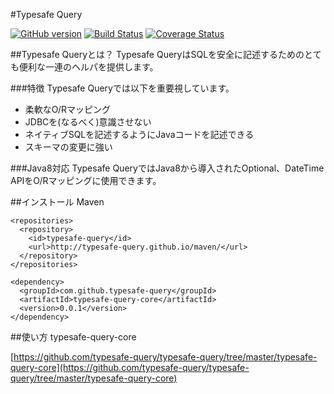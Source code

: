 #Typesafe Query

[![GitHub version](https://badge.fury.io/gh/typesafe-query%2Ftypesafe-query.svg)](http://badge.fury.io/gh/typesafe-query%2Ftypesafe-query)
[![Build Status](https://semaphoreci.com/api/v1/projects/b529705d-c846-4923-85fd-ded727e7c343/537605/shields_badge.svg)](https://semaphoreci.com/typesafe-query/typesafe-query)
[![Coverage Status](https://coveralls.io/repos/typesafe-query/typesafe-query/badge.svg?branch=master&service=github)](https://coveralls.io/github/typesafe-query/typesafe-query?branch=master)

##Typesafe Queryとは？
Typesafe QueryはSQLを安全に記述するためのとても便利な一連のヘルパを提供します。  


###特徴
Typesafe Queryでは以下を重要視しています。

* 柔軟なO/Rマッピング
* JDBCを(なるべく)意識させない
* ネイティブSQLを記述するようにJavaコードを記述できる
* スキーマの変更に強い

###Java8対応
Typesafe QueryではJava8から導入されたOptional、DateTime APIをO/Rマッピングに使用できます。

##インストール
Maven

```
<repositories>
  <repository>
    <id>typesafe-query</id>
    <url>http://typesafe-query.github.io/maven/</url>
  </repository>
</repositories>

<dependency>
  <groupId>com.github.typesafe-query</groupId>
  <artifactId>typesafe-query-core</artifactId>
  <version>0.0.1</version>
</dependency>
```

##使い方
typesafe-query-core

[https://github.com/typesafe-query/typesafe-query/tree/master/typesafe-query-core](https://github.com/typesafe-query/typesafe-query/tree/master/typesafe-query-core)
